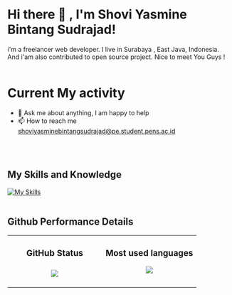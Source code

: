 # Hi there 👋 , I'm Shovi Yasmine Bintang Sudrajad! 
 i'm a freelancer web developer. I live in Surabaya , East Java, Indonesia. And i'am also contributed to open source project. Nice to meet You Guys ! 
 <br> 
 <br> 
  
 # Current My activity 
 - 💬 Ask me about anything, I am happy to help 
 - 📫 How to reach me shoviyasminebintangsudrajad@pe.student.pens.ac.id
 <br> 
 <br> 
  
 ## My Skills and Knowledge 
 [![My Skills](https://skillicons.dev/icons?i=html,css,js,php,mysql,arduino,ps,figma,jquery,bootstrap,wordpress&perline=10)](https://skillicons.dev) 
 <br> 
 <br> 
  
 ## Github Performance Details 
 <table> 
    <td width="50%" valign="top"> 
     <h3 align="center"> GitHub Status<h3> 
     <p align="center"> 
       <img src="https://github-readme-stats.vercel.app/api?username=mfachrizalz&show_icons=true&theme=nightowl&include_all_commits=true" /> 
     </p> 
    </td> 
    <td width="50%" valign="top"> 
     <h3 align="center"> Most used languages</h3> 
      <p align="center"> 
       <img src="https://github-readme-stats.vercel.app/api/top-langs/?username=mfachrizalz&theme=nightowl"/> 
      </p> 
   </td> 
 </table>
